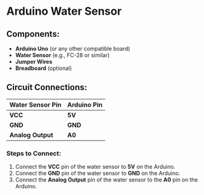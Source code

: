 # Arduino Water Sensor

## Components:
- **Arduino Uno** (or any other compatible board)
- **Water Sensor** (e.g., FC-28 or similar)
- **Jumper Wires**
- **Breadboard** (optional)

## Circuit Connections:

| Water Sensor Pin   | Arduino Pin  |
|--------------------|--------------|
| **VCC**            | **5V**       |
| **GND**            | **GND**      |
| **Analog Output**  | **A0**       |

### Steps to Connect:
1. Connect the **VCC** pin of the water sensor to **5V** on the Arduino.
2. Connect the **GND** pin of the water sensor to **GND** on the Arduino.
3. Connect the **Analog Output** pin of the water sensor to the **A0** pin on the Arduino.

